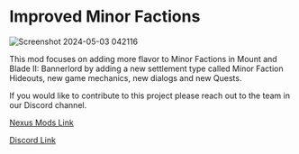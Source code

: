 # Improved Minor Factions
![Screenshot 2024-05-03 042116](https://github.com/slelyukh/ImprovedMinorFactions/assets/76859592/9a8d10f7-cc0b-4e88-b898-3e36b73a71ae)

This mod focuses on adding more flavor to Minor Factions in Mount and Blade II: Bannerlord by adding a new settlement type called Minor Faction Hideouts, new game mechanics, new dialogs and new Quests.

If you would like to contribute to this project please reach out to the team in our Discord channel.

[Nexus Mods Link](https://www.nexusmods.com/mountandblade2bannerlord/mods/6771)

[Discord Link](https://discord.gg/GzUvhrf3MB)
